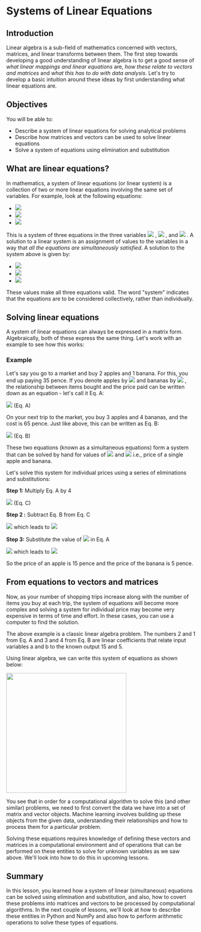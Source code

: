 
# Systems of Linear Equations 

## Introduction

Linear algebra is a sub-field of mathematics concerned with vectors, matrices, and linear transforms between them. 
The first step towards developing a good understanding of linear algebra is to get a good sense of *what linear mappings and linear equations* are, *how these relate to vectors and matrices* and *what this has to do with data analysis*. Let's try to develop a basic intuition around these ideas by first understanding what linear equations are. 

## Objectives

You will be able to: 

- Describe a system of linear equations for solving analytical problems 
- Describe how matrices and vectors can be used to solve linear equations 
- Solve a system of equations using elimination and substitution 

## What are linear equations?

In mathematics, a system of linear equations (or linear system) is a collection of two or more linear equations involving the same set of variables. For example, look at the following equations: 

- <img src="https://render.githubusercontent.com/render/math?math=3x %2b 2y - z = 0">
- <img src="https://render.githubusercontent.com/render/math?math=2x- 2y %2b 4z = -2">
- <img src="https://render.githubusercontent.com/render/math?math=-x %2b 0.5y - z = 0">

This is a system of three equations in the three variables  <img src="https://render.githubusercontent.com/render/math?math=x"> ,  <img src="https://render.githubusercontent.com/render/math?math=y"> , and  <img src="https://render.githubusercontent.com/render/math?math=z"> . A solution to a linear system is an assignment of values to the variables in a way that *all the equations are simultaneously satisfied*. A solution to the system above is given by:

- <img src="https://render.githubusercontent.com/render/math?math=x = 1">
- <img src="https://render.githubusercontent.com/render/math?math=y = -8/3">
- <img src="https://render.githubusercontent.com/render/math?math=z = -7/3">

These values make all three equations valid. The word "system" indicates that the equations are to be considered collectively, rather than individually.

## Solving linear equations

A system of linear equations can always be expressed in a matrix form. Algebraically, both of these express the same thing. Let's work with an example to see how this works: 

### Example 

Let's say you go to a market and buy 2 apples and 1 banana. For this, you end up paying 35 pence. If you denote apples by  <img src="https://render.githubusercontent.com/render/math?math=a"> and bananas by  <img src="https://render.githubusercontent.com/render/math?math=b"> , the relationship between items bought and the price paid can be written down as an equation - let's call it Eq. A: 

 <img src="https://render.githubusercontent.com/render/math?math=2a %2b b = 35">  (Eq. A)

On your next trip to the market, you buy 3 apples and 4 bananas, and the cost is 65 pence. Just like above, this can be written as Eq. B:

 <img src="https://render.githubusercontent.com/render/math?math=3a %2b 4b = 65"> (Eq. B)

These two equations (known as a simultaneous equations) form a system that can be solved by hand for values of  <img src="https://render.githubusercontent.com/render/math?math=a"> and  <img src="https://render.githubusercontent.com/render/math?math=b"> i.e., price of a single apple and banana.
 

Let's solve this system for individual prices using a series of eliminations and substitutions:

**Step 1:** Multiply Eq. A by 4

 <img src="https://render.githubusercontent.com/render/math?math=8a %2b 4b = 140"> (Eq. C)

**Step 2 :** Subtract Eq. B from Eq. C

 <img src="https://render.githubusercontent.com/render/math?math=5a = 75"> which leads to  <img src="https://render.githubusercontent.com/render/math?math=a = 15"> 

**Step 3:** Substitute the value of  <img src="https://render.githubusercontent.com/render/math?math=a"> in Eq. A

 <img src="https://render.githubusercontent.com/render/math?math=30 %2b b = 35"> which leads to  <img src="https://render.githubusercontent.com/render/math?math=b = 5"> 

So the price of an apple is 15 pence and the price of the banana is 5 pence. 

## From equations to vectors and matrices

Now, as your number of shopping trips increase along with the number of items you buy at each trip, the system of equations will become more complex and solving a system for individual price may become very expensive in terms of time and effort. In these cases, you can use a computer to find the solution.

The above example is a classic linear algebra problem. The numbers 2 and 1 from Eq. A and 3 and 4 from Eq. B are linear coefficients that relate input variables a and b to the known output 15 and 5.

Using linear algebra, we can write this system of equations as shown below: 

<img src="images/ss.png" width = "320">

You see that in order for a computational algorithm to solve this (and other similar) problems, we need to first convert the data we have into a set of matrix and vector objects. Machine learning involves building up these objects from the given data, understanding their relationships and how to process them for a particular problem. 

Solving these equations requires knowledge of defining these vectors and matrices in a computational environment and of operations that can be performed on these entities to solve for unknown variables as we saw above. We'll look into how to do this in upcoming lessons. 

## Summary

In this lesson, you learned how a system of linear (simultaneous) equations can be solved using elimination and substitution, and also, how to covert these problems into matrices and vectors to be processed by computational algorithms. In the next couple of lessons, we'll look at how to describe these entities in Python and NumPy and also how to perform arithmetic operations to solve these types of equations.
